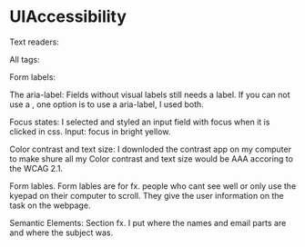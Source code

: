 # UIAccessibility

Text readers:

All tags:

Form labels:

The aria-label:  Fields without visual labels still needs a label. If you can not use a <label>, one option is to use a aria-label, I used both. 

Focus states: I selected and styled an input field with focus when it is clicked in css. Input: focus in bright yellow.

Color contrast and text size: I downloded the contrast app on my computer to make shure all my Color contrast and text size would be AAA accoring to the WCAG 2.1.

Form lables. Form lables are for fx. people who cant see well or only use the kyepad on their computer to scroll. They give the user information on the task on the webpage. 

Semantic Elements: Section fx. I put where the names and email parts are and where the subject was. 